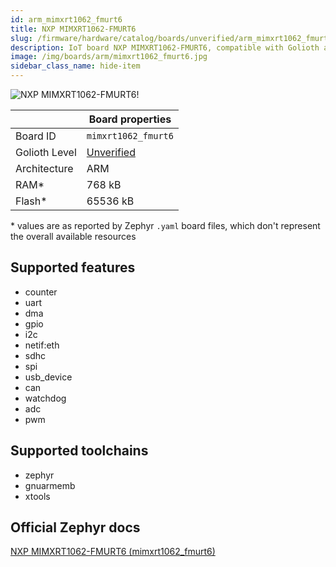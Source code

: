 ```yaml
---
id: arm_mimxrt1062_fmurt6
title: NXP MIMXRT1062-FMURT6
slug: /firmware/hardware/catalog/boards/unverified/arm_mimxrt1062_fmurt6
description: IoT board NXP MIMXRT1062-FMURT6, compatible with Golioth at unverified level.
image: /img/boards/arm/mimxrt1062_fmurt6.jpg
sidebar_class_name: hide-item
---
```


[//]: # (This is an auto-generated file, do not edit! Changes to it will be lost upon re-generation)

![NXP MIMXRT1062-FMURT6!](/img/boards/arm/mimxrt1062_fmurt6.jpg "NXP MIMXRT1062-FMURT6")

|                | Board properties     |
| -------------  | -------------------- |
| Board ID       | `mimxrt1062_fmurt6` |
| Golioth Level  | [Unverified](/firmware/hardware#unverified-boards) |
| Architecture   | ARM |
| RAM*           | 768 kB |
| Flash*         | 65536 kB |

\* values are as reported by Zephyr `.yaml` board files, which don't represent the overall available resources



## Supported features

* counter
* uart
* dma
* gpio
* i2c
* netif:eth
* sdhc
* spi
* usb_device
* can
* watchdog
* adc
* pwm

## Supported toolchains

* zephyr
* gnuarmemb
* xtools

## Official Zephyr docs

[NXP MIMXRT1062-FMURT6 (mimxrt1062_fmurt6)](https://docs.zephyrproject.org/3.6.0/boards/arm/mimxrt1062_fmurt6/doc/index.html)
